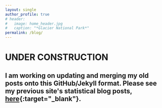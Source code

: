 ```yaml
---
layout: single
author_profile: true
# header:
#   image: home_header.jpg
#   caption: "*Glacier National Park*"
permalink: /blog/
---
```


# UNDER CONSTRUCTION
## I am working on updating and merging my old posts onto this GitHub/Jekyll format. Please see my previous site's statistical blog posts, [here](https://sites.google.com/site/jrmihaljevic/statistics){:target="_blank"}.